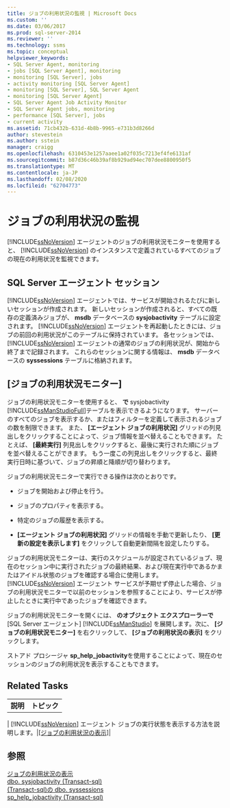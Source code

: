 ```yaml
---
title: ジョブの利用状況の監視 | Microsoft Docs
ms.custom: ''
ms.date: 03/06/2017
ms.prod: sql-server-2014
ms.reviewer: ''
ms.technology: ssms
ms.topic: conceptual
helpviewer_keywords:
- SQL Server Agent, monitoring
- jobs [SQL Server Agent], monitoring
- monitoring [SQL Server], jobs
- activity monitoring [SQL Server Agent]
- monitoring [SQL Server], SQL Server Agent
- monitoring [SQL Server Agent]
- SQL Server Agent Job Activity Monitor
- SQL Server Agent jobs, monitoring
- performance [SQL Server], jobs
- current activity
ms.assetid: 71cb432b-631d-4b8b-9965-e731b3d8266d
author: stevestein
ms.author: sstein
manager: craigg
ms.openlocfilehash: 6310453e1257aaee1a02f035c7213ef4fe6131af
ms.sourcegitcommit: b87d36c46b39af8b929ad94ec707dee8800950f5
ms.translationtype: MT
ms.contentlocale: ja-JP
ms.lasthandoff: 02/08/2020
ms.locfileid: "62704773"
---
```

# <a name="monitor-job-activity"></a>ジョブの利用状況の監視
  
  [!INCLUDE[ssNoVersion](../../includes/ssnoversion-md.md)] エージェントのジョブの利用状況モニターを使用すると、 [!INCLUDE[ssNoVersion](../../includes/ssnoversion-md.md)] のインスタンスで定義されているすべてのジョブの現在の利用状況を監視できます。  
  
## <a name="sql-server-agent-sessions"></a>SQL Server エージェント セッション  
 
  [!INCLUDE[ssNoVersion](../../includes/ssnoversion-md.md)] エージェントでは、サービスが開始されるたびに新しいセッションが作成されます。 新しいセッションが作成されると、すべての既存の定義済みジョブが、 **msdb** データベースの **sysjobactivity** テーブルに設定されます。 
  [!INCLUDE[ssNoVersion](../../includes/ssnoversion-md.md)] エージェントを再起動したときには、ジョブの前回の利用状況がこのテーブルに保持されています。 各セッションでは、 [!INCLUDE[ssNoVersion](../../includes/ssnoversion-md.md)] エージェントの通常のジョブの利用状況が、開始から終了まで記録されます。 これらのセッションに関する情報は、 **msdb** データベースの **syssessions** テーブルに格納されます。  
  
## <a name="job-activity-monitor"></a>[ジョブの利用状況モニター]  
 ジョブの利用状況モニターを使用すると、 **で** sysjobactivity [!INCLUDE[ssManStudioFull](../../includes/ssmanstudiofull-md.md)]テーブルを表示できるようになります。 サーバーのすべてのジョブを表示するか、またはフィルターを定義して表示されるジョブの数を制限できます。 また、 **[エージェント ジョブの利用状況]** グリッドの列見出しをクリックすることによって、ジョブ情報を並べ替えることもできます。 たとえば、 **[最終実行]** 列見出しをクリックすると、最後に実行された順にジョブを並べ替えることができます。 もう一度この列見出しをクリックすると、最終実行日時に基づいて、ジョブの昇順と降順が切り替わります。  
  
 ジョブの利用状況モニターで実行できる操作は次のとおりです。  
  
-   ジョブを開始および停止を行う。  
  
-   ジョブのプロパティを表示する。  
  
-   特定のジョブの履歴を表示する。  
  
-   
  **[エージェント ジョブの利用状況]** グリッドの情報を手動で更新したり、 **[更新の設定を表示します]** をクリックして自動更新間隔を設定したりする。  
  
 ジョブの利用状況モニターは、実行のスケジュールが設定されているジョブ、現在のセッション中に実行されたジョブの最終結果、および現在実行中であるかまたはアイドル状態のジョブを確認する場合に使用します。 
  [!INCLUDE[ssNoVersion](../../includes/ssnoversion-md.md)] エージェント サービスが予期せず停止した場合、ジョブの利用状況モニターで以前のセッションを参照することにより、サービスが停止したときに実行中であったジョブを確認できます。  
  
 ジョブの利用状況モニターを開くには、 **のオブジェクト エクスプローラーで** [SQL Server エージェント] [!INCLUDE[ssManStudio](../../includes/ssmanstudio-md.md)] を展開します。次に、 **[ジョブの利用状況モニター]** を右クリックして、 **[ジョブの利用状況の表示]** をクリックします。  
  
 ストアド プロシージャ **sp_help_jobactivity**を使用することによって、現在のセッションのジョブの利用状況を表示することもできます。  
  
## <a name="related-tasks"></a>Related Tasks  
  
|||  
|-|-|  
|**説明**|**トピック**|  
|
  [!INCLUDE[ssNoVersion](../../includes/ssnoversion-md.md)] エージェント ジョブの実行状態を表示する方法を説明します。|[[ジョブの利用状況の表示]](view-job-activity.md)|  
  
## <a name="see-also"></a>参照  
 [ジョブの利用状況の表示](view-job-activity.md)   
 [dbo. sysjobactivity &#40;Transact-sql&#41;](/sql/relational-databases/system-tables/dbo-sysjobactivity-transact-sql)   
 [&#40;Transact-sql&#41;の dbo. syssessions](/sql/relational-databases/system-tables/dbo-syssessions-transact-sql)   
 [sp_help_jobactivity &#40;Transact-sql&#41;](/sql/relational-databases/system-stored-procedures/sp-help-jobactivity-transact-sql)  
  
  
